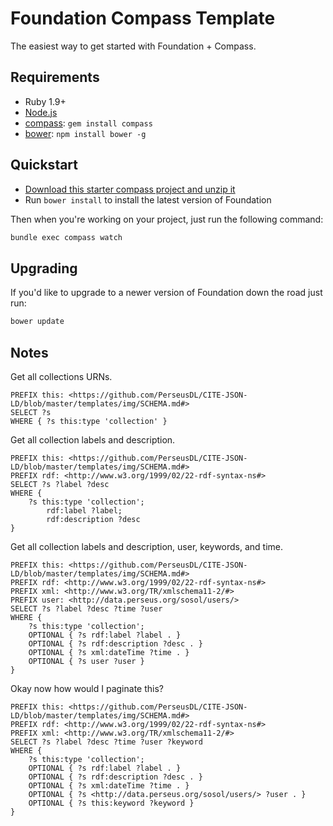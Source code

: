 # Foundation Compass Template

The easiest way to get started with Foundation + Compass.

## Requirements

  * Ruby 1.9+
  * [Node.js](http://nodejs.org)
  * [compass](http://compass-style.org/): `gem install compass`
  * [bower](http://bower.io): `npm install bower -g`

## Quickstart

  * [Download this starter compass project and unzip it](https://github.com/zurb/foundation-compass-template/archive/master.zip)
  * Run `bower install` to install the latest version of Foundation
  
Then when you're working on your project, just run the following command:

```bash
bundle exec compass watch
```

## Upgrading

If you'd like to upgrade to a newer version of Foundation down the road just run:

```bash
bower update
```

## Notes
Get all collections URNs.

	PREFIX this: <https://github.com/PerseusDL/CITE-JSON-LD/blob/master/templates/img/SCHEMA.md#>
	SELECT ?s
	WHERE { ?s this:type 'collection' }

Get all collection labels and description.

	PREFIX this: <https://github.com/PerseusDL/CITE-JSON-LD/blob/master/templates/img/SCHEMA.md#>
	PREFIX rdf: <http://www.w3.org/1999/02/22-rdf-syntax-ns#>
	SELECT ?s ?label ?desc
	WHERE { 
		?s this:type 'collection'; 
			rdf:label ?label;
			rdf:description ?desc
	}


Get all collection labels and description, user, keywords, and time.

	PREFIX this: <https://github.com/PerseusDL/CITE-JSON-LD/blob/master/templates/img/SCHEMA.md#>
	PREFIX rdf: <http://www.w3.org/1999/02/22-rdf-syntax-ns#>
	PREFIX xml: <http://www.w3.org/TR/xmlschema11-2/#>
	PREFIX user: <http://data.perseus.org/sosol/users/>
	SELECT ?s ?label ?desc ?time ?user
	WHERE { 
		?s this:type 'collection'; 
		OPTIONAL { ?s rdf:label ?label . }
		OPTIONAL { ?s rdf:description ?desc . }
		OPTIONAL { ?s xml:dateTime ?time . }
		OPTIONAL { ?s user ?user }
	}
	

Okay now how would I paginate this?

	PREFIX this: <https://github.com/PerseusDL/CITE-JSON-LD/blob/master/templates/img/SCHEMA.md#>
	PREFIX rdf: <http://www.w3.org/1999/02/22-rdf-syntax-ns#>
	PREFIX xml: <http://www.w3.org/TR/xmlschema11-2/#>
	SELECT ?s ?label ?desc ?time ?user ?keyword
	WHERE { 
		?s this:type 'collection'; 
		OPTIONAL { ?s rdf:label ?label . }
		OPTIONAL { ?s rdf:description ?desc . }
		OPTIONAL { ?s xml:dateTime ?time . }
		OPTIONAL { ?s <http://data.perseus.org/sosol/users/> ?user . }
		OPTIONAL { ?s this:keyword ?keyword }
	}
